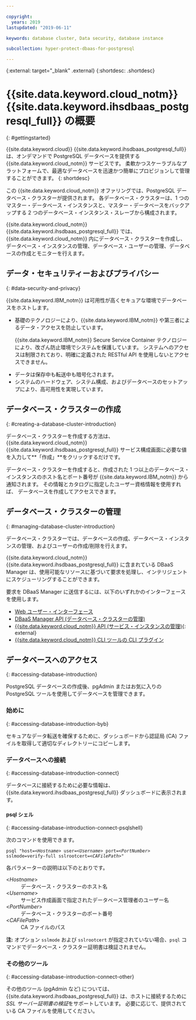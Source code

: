 ```yaml
---

copyright:
  years: 2019
lastupdated: "2019-06-11"

keywords: database cluster, Data security, database instance

subcollection: hyper-protect-dbaas-for-postgresql

---
```


{:external: target="_blank" .external}
{:shortdesc: .shortdesc}

# {{site.data.keyword.cloud_notm}} {{site.data.keyword.ihsdbaas_postgresql_full}} の概要
{: #gettingstarted}

{{site.data.keyword.cloud}} {{site.data.keyword.ihsdbaas_postgresql_full}} は、オンデマンドで PostgreSQL データベースを提供する {{site.data.keyword.cloud_notm}} サービスです。
柔軟かつスケーラブルなプラットフォームで、最適なデータベースを迅速かつ簡単にプロビジョンして管理することができます。
{: shortdesc}

この {{site.data.keyword.cloud_notm}} オファリングでは、PostgreSQL データベース・クラスターが提供されます。 各データベース・クラスターは、1 つのマスター・データベース・インスタンスと、マスター・データベースをバックアップする 2 つのデータベース・インスタンス・スレーブから構成されます。

{{site.data.keyword.cloud_notm}} {{site.data.keyword.ihsdbaas_postgresql_full}} では、{{site.data.keyword.cloud_notm}} 内にデータベース・クラスターを作成し、
データベース・インスタンスの管理、データベース・ユーザーの管理、データベースの作成とモニターを行えます。

## データ・セキュリティーおよびプライバシー
{: #data-security-and-privacy}

{{site.data.keyword.IBM_notm}} は可用性が高くセキュアな環境でデータベースをホストします。
<ul>
<li>基礎のテクノロジーにより、{{site.data.keyword.IBM_notm}} や第三者によるデータ・アクセスを防止しています。
<p>{{site.data.keyword.IBM_notm}} Secure Service Container テクノロジーにより、改ざん防止環境でシステムを保護しています。 システムへのアクセスは制限されており、明確に定義された RESTful API を使用しないとアクセスできません。</p></li>
<li>データは保存中も転送中も暗号化されます。</li>
<li>システムのハードウェア、システム構成、およびデータベースのセットアップにより、高可用性を実現しています。</li>
</ul>

<!--
For more information, watch:

- [Data security and privacy using {{site.data.keyword.cloud_notm}} {{site.data.keyword.ihsdbaas_full}} - English version](https://www.youtube.com/watch?v=__IBP727IL8){: external}
- [Data security and privacy using {{site.data.keyword.cloud_notm}} {{site.data.keyword.ihsdbaas_full}} - Chinese version](https://v.youku.com/v_show/id_XMzc3ODQzMzYwMA==.html){: external}
-->

## データベース・クラスターの作成
{: #creating-a-database-cluster-introduction}

データベース・クラスターを作成する方法は、{{site.data.keyword.cloud_notm}} {{site.data.keyword.ihsdbaas_postgresql_full}} サービス構成画面に必要な値を入力して**「作成」**をクリックするだけです。

データベース・クラスターを作成すると、作成された 1 つ以上のデータベース・インスタンスのホスト名とポート番号が {{site.data.keyword.IBM_notm}} から通知されます。 その情報とカタログに指定したユーザー資格情報を使用すれば、
データベースを作成してアクセスできます。

## データベース・クラスターの管理
{: #managing-database-cluster-introduction}

データベース・クラスターでは、データベースの作成、データベース・インスタンスの管理、およびユーザーの作成/削除を行えます。

{{site.data.keyword.cloud_notm}} {{site.data.keyword.ihsdbaas_postgresql_full}} に含まれている DBaaS Manager は、使用可能なリソースに基づいて要求を処理し、インテリジェントにスケジューリングすることができます。

要求を DBaaS Manager に送信するには、以下のいずれかのインターフェースを使用します。

- [Web ユーザー・インターフェース](/docs/services/hyper-protect-dbaas-for-postgresql?topic=hyper-protect-dbaas-for-postgresql-dbaas_webui_service)
- [DBaaS Manager API (データベース・クラスターの管理)](/docs/services/hyper-protect-dbaas-for-postgresql?topic=hyper-protect-dbaas-for-postgresql-gen_inst_mgr_apis)
- [{{site.data.keyword.cloud_notm}} API (サービス・インスタンスの管理)](https://{DomainName}/apidocs/hyperp-dbaas){: external}
- [{{site.data.keyword.cloud_notm}} CLI ツールの CLI プラグイン](/docs/services/hyper-protect-dbaas-for-postgresql?topic=hyper-protect-dbaas-for-postgresql-install-ibm-cli)


## データベースへのアクセス
{: #accessing-database-introduction}

PostgreSQL データベースの作成後、pgAdmin またはお気に入りの PostgreSQL ツールを使用してデータベースを管理できます。

### 始めに
{: #accessing-database-introduction-byb}

セキュアなデータ転送を確保するために、ダッシュボードから認証局 (CA) ファイルを取得して適切なディレクトリーにコピーします。

### データベースへの接続
{: #accessing-database-introduction-connect}

データベースに接続するために必要な情報は、{{site.data.keyword.ihsdbaas_postgresql_full}} ダッシュボードに表示されます。

#### psql シェル
{: #accessing-database-introduction-connect-psqlshell}

次のコマンドを使用できます。
<pre><code class="hljs">psql "host=&lt;<em>Hostname</em>&gt; user=&lt;<em>Username</em>&gt; port=&lt;<em>PortNumber</em>&gt; sslmode=verify-full sslrootcert=&lt;<em>CAFilePath</em>&gt;"</code></pre>
各パラメーターの説明は以下のとおりです。
<dl>
  <dt> &lt;<em>Hostname</em>&gt; </dt>
    <dd> データベース・クラスターのホスト名 </dd>
  <dt> &lt;<em>Username</em>&gt; </dt>
    <dd> サービス作成画面で指定されたデータベース管理者のユーザー名</dd>
  <dt> &lt;<em>PortNumber</em>&gt; </dt>
    <dd> データベース・クラスターのポート番号 </dd>
  <dt> &lt;<em>CAFilePath</em>&gt; </dt>
    <dd> CA ファイルのパス </dd>  
</dl>

**注:** オプション `sslmode` および `sslrootcert` が指定されていない場合、`psql` コマンドでデータベース・クラスター証明書は検証されません。

### その他のツール
{: #accessing-database-introduction-connect-other}

その他のツール (pgAdmin など) については、{{site.data.keyword.ihsdbaas_postgresql_full}} は、ホストに接続するために *SSL サーバー証明書の検証*をサポートしています。 必要に応じて、提供されている CA ファイルを使用してください。
